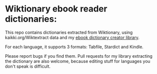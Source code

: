 # Wiktionary ebook reader dictionaries:

This repo contains dictionaries extracted from Wiktionary, using kaikki.org/Wiktextract data and my [ebook dictionary creator library](https://github.com/Vuizur/ebook_dictionary_creator).

For each language, it supports 3 formats: Tabfile, Stardict and Kindle.

Please report bugs if you find them. Pull requests for my library extracting the dictionary are also welcome, because editing stuff for languages you don't speak is difficult.